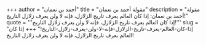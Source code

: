 +++
author = "أحمد بن نعمان"
title = "مقولة أحمد بن نعمان"
description = "مقولة أحمد بن نعمان: إذا كان العالم يعرف تاريخ الزلازل، فإنه لا ولن يعرف زلازل التاريخ!"
quote = '''إذا كان العالم يعرف تاريخ الزلازل، فإنه لا ولن يعرف زلازل التاريخ!'''
slug = "إذا-كان-العالم-يعرف-تاريخ-الزلازل-فإنه-لا-ولن-يعرف-زلازل-التاريخ!"
+++
إذا كان العالم يعرف تاريخ الزلازل، فإنه لا ولن يعرف زلازل التاريخ!
